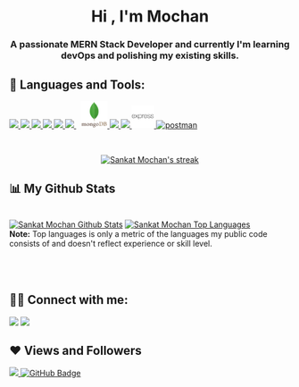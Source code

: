 <!-- <h1 align="center">Hi <img src="https://raw.githubusercontent.com/MartinHeinz/MartinHeinz/master/wave.gif" width="10px">, I'm Sankat Mochan</h1> -->
<h1 align="center">Hi , I'm Mochan</h1>
<h3 align="center">A passionate MERN Stack Developer and currently I'm learning devOps and polishing my existing skills. </h3>

## 🚀 Languages and Tools:

<p align="left">

<a href="https://www.w3schools.com/cpp/" target="_blank"> <img src="https://img.icons8.com/ios-filled/50/fa314a/c-plus-plus-logo.png"/> </a>
<a href="https://developer.mozilla.org/en-US/docs/Web/JavaScript" target="_blank"> <img src="https://img.icons8.com/color/48/000000/javascript.png"/> </a>
<a href="https://git-scm.com/" target="_blank"> <img src="https://img.icons8.com/color/48/000000/git.png"/> </a>
<a href="https://reactjs.org/" target="_blank"> <img src="https://img.icons8.com/color/48/000000/react-native.png"/> </a>
<a href="https://redux.js.org" target="_blank"> <img src="https://img.icons8.com/color/48/000000/redux.png"/> </a>
<a style="padding-right:8px;" href="https://nodejs.org" target="_blank"> <img src="https://img.icons8.com/color/48/000000/nodejs.png"/> </a>
<a href="https://www.mongodb.com/" target="_blank"> <img src="https://raw.githubusercontent.com/devicons/devicon/master/icons/mongodb/mongodb-original-wordmark.svg" alt="mongodb" width="48" height="48"/> </a>
<a href="https://www.w3schools.com/css/" target="_blank"> <img  src="https://img.icons8.com/color/48/000000/css3.png"/> </a>
<a href="https://getbootstrap.com" target="_blank"> <img src="https://img.icons8.com/color/48/000000/bootstrap.png"/> </a>
<a href="https://expressjs.com" target="_blank"> <img src="https://raw.githubusercontent.com/devicons/devicon/master/icons/express/express-original-wordmark.svg" alt="express" width="40" height="40"/> </a>
<a href="https://postman.com" target="_blank"> <img src="https://www.vectorlogo.zone/logos/getpostman/getpostman-icon.svg" alt="postman" width="45" height="45"/> </a>

</p>

<!-- [![React Badge](https://img.shields.io/badge/-React-61DBFB?style=for-the-badge&labelColor=black&logo=react&logoColor=61DBFB)](#)  [![Javascript Badge](https://img.shields.io/badge/-Javascript-F0DB4F?style=for-the-badge&labelColor=black&logo=javascript&logoColor=F0DB4F)](#) [![Typescript Badge](https://img.shields.io/badge/-Typescript-007acc?style=for-the-badge&labelColor=black&logo=typescript&logoColor=007acc)](#) [![Nodejs Badge](https://img.shields.io/badge/-Nodejs-3C873A?style=for-the-badge&labelColor=black&logo=node.js&logoColor=3C873A)](#) [![GraphQL Badge](https://img.shields.io/badge/-GraphQl-e535ab?style=for-the-badge&labelColor=black&logo=node.js&logoColor=e535ab)](#) -->
<br/>

<p align="center">
    <a href="https://github.com/smochan/github-readme-streak-stats">
        <img title="🔥 Get streak stats for your profile at git.io/streak-stats" alt="Sankat Mochan's streak" src="https://github-readme-streak-stats.herokuapp.com/?user=smochan&theme=black-ice&hide_border=true&stroke=0000&background=060A0CD0"/>
    </a>
</p>

## 📊 My Github Stats

  <br/>
    <a href="https://github.com/smochan/github-readme-stats"><img alt="Sankat Mochan Github Stats" src="https://github-readme-stats.vercel.app/api?username=smochan&show_icons=true&count_private=true&theme=react&hide_border=true&bg_color=0D1117" /></a>
  <a href="https://github.com/smochan/github-readme-stats"><img alt="Sankat Mochan Top Languages" src="https://github-readme-stats.vercel.app/api/top-langs/?username=smochan&langs_count=8&count_private=true&layout=compact&theme=react&hide_border=true&bg_color=0D1117" /></a>
  <br/>
  <b>Note:</b> Top languages is only a metric of the languages my public code consists of and doesn't reflect experience or skill level.

<br/>
<br/>

<!-- <a href="https://github.com/smochan/github-readme-activity-graph"><img alt="Sankat Mochan Activity Graph" src="https://activity-graph.herokuapp.com/graph?username=smochan&bg_color=0D1117&color=5BCDEC&line=5BCDEC&point=FFFFFF&hide_border=true" /></a> -->

<br/>
<br/>

## 🙋‍♂️ Connect with me:

<p align="center">

<a href = "https://in.linkedin.com/in/smochan/"><img src="https://img.icons8.com/fluent/48/000000/linkedin.png"/></a>
<a href = "https://www.instagram.com/iammochan/"><img src="https://img.icons8.com/fluent/48/000000/instagram-new.png"/></a>

</p>

## ❤ Views and Followers

<a href="https://github.com/smochan/github-profile-views-counter">
    <img src="https://komarev.com/ghpvc/?username=smochan">
</a>
<a href="https://github.com/smochan?tab=followers"><img src="https://img.shields.io/github/followers/smochan?label=Followers&style=social" alt="GitHub Badge"></a>
